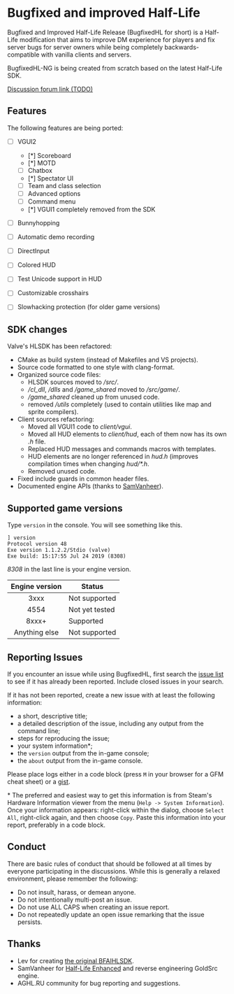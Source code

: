 Bugfixed and improved Half-Life
===============================

Bugfixed and Improved Half-Life Release (BugfixedHL for short) is a Half-Life modification that aims
to improve DM experience for players and fix server bugs for server owners while being completely
backwards-compatible with vanilla clients and servers.

BugfixedHL-NG is being created from scratch based on the latest Half-Life SDK.

[Discussion forum link (TODO)](https://www.youtube.com/watch?v=dQw4w9WgXcQ)

Features
--------

The following features are being ported:

- [ ] VGUI2
  - [*] Scoreboard
  - [*] MOTD
  - [ ] Chatbox
  - [*] Spectator UI
  - [ ] Team and class selection
  - [ ] Advanced options
  - [ ] Command menu
  - [*] VGUI1 completely removed from the SDK
- [ ] Bunnyhopping
- [ ] Automatic demo recording
- [ ] DirectInput
- [ ] Colored HUD
- [ ] Test Unicode support in HUD
- [ ] Customizable crosshairs
- [ ] Slowhacking protection (for older game versions)


SDK changes
-----------

Valve's HLSDK has been refactored:

- CMake as build system (instead of Makefiles and VS projects).
- Source code formatted to one style with clang-format.
- Organized source code files:
  - HLSDK sources moved to */src/*.
  - */cl_dll*, */dlls* and */game_shared* moved to */src/game/*.
  - */game_shared* cleaned up from unused code.
  - removed */utils* completely (used to contain utilities like map and sprite compilers).
- Client sources refactoring:
  - Moved all VGUI1 code to *client/vgui*.
  - Moved all HUD elements to *client/hud*, each of them now has its own *.h* file.
  - Replaced HUD messages and commands macros with templates.
  - HUD elements are no longer referenced in *hud.h* (improves compilation times when changing *hud/\*.h*.
  - Removed unused code.
- Fixed include guards in common header files.
- Documented engine APIs (thanks to [SamVanheer](https://github.com/SamVanheer)).


Supported game versions
-----------------------

Type `version` in the console. You will see something like this.

```
] version 
Protocol version 48
Exe version 1.1.2.2/Stdio (valve)
Exe build: 15:17:55 Jul 24 2019 (8308)
```

*8308* in the last line is your engine version.

| Engine version | Status         |
| :------------: | -------------- |
| 3xxx           | Not supported  |
| 4554           | Not yet tested |
| 8xxx+          | Supported      |
| Anything else  | Not supported  |


Reporting Issues
----------------

If you encounter an issue while using BugfixedHL, first search the [issue list](https://github.com/tmp64/BugfixedHL-NG/issues)
to see if it has already been reported. Include closed issues in your search.

If it has not been reported, create a new issue with at least the following information:

- a short, descriptive title;
- a detailed description of the issue, including any output from the command line;
- steps for reproducing the issue;
- your system information\*;
- the `version` output from the in-game console;
- the `about` output from the in-game console.

Please place logs either in a code block (press `M` in your browser for a GFM cheat sheet) or a [gist](https://gist.github.com).

\* The preferred and easiest way to get this information is from Steam's Hardware Information viewer from the
menu (`Help -> System Information`). Once your information appears: right-click within the dialog, choose `Select All`,
right-click again, and then choose `Copy`. Paste this information into your report, preferably in a code block.


Conduct
-------

There are basic rules of conduct that should be followed at all times by everyone participating in the
discussions.  While this is generally a relaxed environment, please remember the following:

- Do not insult, harass, or demean anyone.
- Do not intentionally multi-post an issue.
- Do not use ALL CAPS when creating an issue report.
- Do not repeatedly update an open issue remarking that the issue persists.

Thanks
------

- Lev for creating [the original BFAIHLSDK](https://github.com/LevShisterov/BugfixedHL).
- SamVanheer for [Half-Life Enhanced](https://github.com/SamVanheer/HLEnhanced) and reverse engineering GoldSrc engine.
- AGHL.RU community for bug reporting and suggestions.
